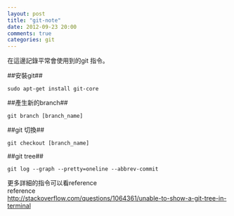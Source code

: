 ```yaml
---
layout: post
title: "git-note"
date: 2012-09-23 20:00
comments: true
categories: git
---
```


在這邊記錄平常會使用到的git 指令。

##安裝git##

	sudo apt-get install git-core

##產生新的branch##

	git branch [branch_name]

##git 切換##

	git checkout [branch_name]

##git tree##

	git log --graph --pretty=oneline --abbrev-commit

更多詳細的指令可以看reference  
reference  
<http://stackoverflow.com/questions/1064361/unable-to-show-a-git-tree-in-terminal>
